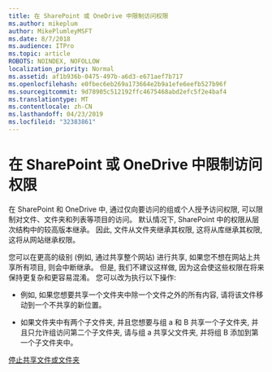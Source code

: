 ```yaml
---
title: 在 SharePoint 或 OneDrive 中限制访问权限
ms.author: mikeplum
author: MikePlumleyMSFT
ms.date: 8/7/2018
ms.audience: ITPro
ms.topic: article
ROBOTS: NOINDEX, NOFOLLOW
localization_priority: Normal
ms.assetid: af1b936b-0475-497b-a6d3-e671aef7b717
ms.openlocfilehash: e0fbec6eb269a173664e2b9a1efe6eefb527b96f
ms.sourcegitcommit: 9d78905c512192ffc4675468abd2efc5f2e4baf4
ms.translationtype: MT
ms.contentlocale: zh-CN
ms.lasthandoff: 04/23/2019
ms.locfileid: "32383861"
---
```

# <a name="restrict-access-in-sharepoint-or-onedrive"></a>在 SharePoint 或 OneDrive 中限制访问权限

在 SharePoint 和 OneDrive 中, 通过仅向要访问的组或个人授予访问权限, 可以限制对文件、文件夹和列表等项目的访问。 默认情况下, SharePoint 中的权限从层次结构中的较高版本继承。 因此, 文件从文件夹继承其权限, 这将从库继承其权限, 这将从网站继承权限。
  
您可以在更高的级别 (例如, 通过共享整个网站) 进行共享, 如果您不想在网站上共享所有项目, 则会中断继承。 但是, 我们不建议这样做, 因为这会使这些权限在将来保持更复杂和更容易混淆。 您可以改为执行以下操作:
  
- 例如, 如果您想要共享一个文件夹中除一个文件之外的所有内容, 请将该文件移动到一个不共享的新位置。
    
- 如果文件夹中有两个子文件夹, 并且您想要与组 a 和 B 共享一个子文件夹, 并且只允许组访问第二个子文件夹, 请与组 a 共享父文件夹, 并将组 B 添加到第一个子文件夹中。
    
[停止共享文件或文件夹](https://go.microsoft.com/fwlink/?linkid=2008861)
  

